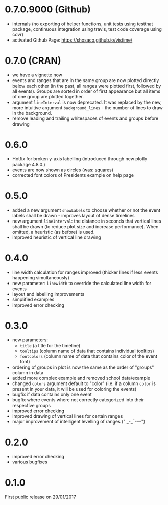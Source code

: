 # 0.7.0.9000 (Github)
- internals (no exporting of helper functions, unit tests using testthat package, continuous integration using travis, test code coverage using covr)
- activated Github Page: https://shosaco.github.io/vistime/ 

# 0.7.0 (CRAN)
- we have a vignette now
- events and ranges that are in the same group are now plotted directly below each other (in the past, all ranges were plotted first, followed by all events). Groups are sorted in order of first appearance but all items of one group are plotted together.
- argument `lineInterval` is now deprecated. It was replaced by the new, more intuitive argument `background_lines` - the number of lines to draw in the background.
- remove leading and trailing whitespaces of events and groups before drawing

# 0.6.0
- Hotfix for broken y-axis labelling (introduced through new plotly package 4.8.0.)
- events are now shown as circles (was: squares)
- corrected font colors of Presidents example on help page

# 0.5.0
- added a new argument `showLabels` to choose whether or not the event labels shall be drawn - improves layout of dense timelines
- new argument `lineInterval`: the distance in seconds that vertical lines shall be drawn (to reduce plot size and increase performance). When omitted, a heuristic (as before) is used.
- improved heuristic of vertical line drawing

# 0.4.0
- line width calculation for ranges improved (thicker lines if less events happening simultaneously)
- new parameter: `linewidth` to override the calculated line width for events
- layout and labelling improvements
- simplified examples
- improved error checking

# 0.3.0
- new parameters: 
    + `title` (a title for the timeline)
    + `tooltips` (column name of data that contains individual tooltips)
    + `fontcolors` (column name of data that contains color of the event font)
- ordering of groups in plot is now the same as the order of "groups" column in data
- added more complex example and removed school data/example
- changed `colors` argument default to "color" (i.e. if a column `color` is present in your data, it will be used for coloring the events)
- bugfix if data contains only one event
- bugfix where events where not correctly categorized into their respective groups
- improved error checking
- improved drawing of vertical lines for certain ranges
- major improvement of intelligent levelling of ranges (" \_-\_&#175;-&#8212;")

# 0.2.0
- improved error checking
- various bugfixes

# 0.1.0
First public release on 29/01/2017
